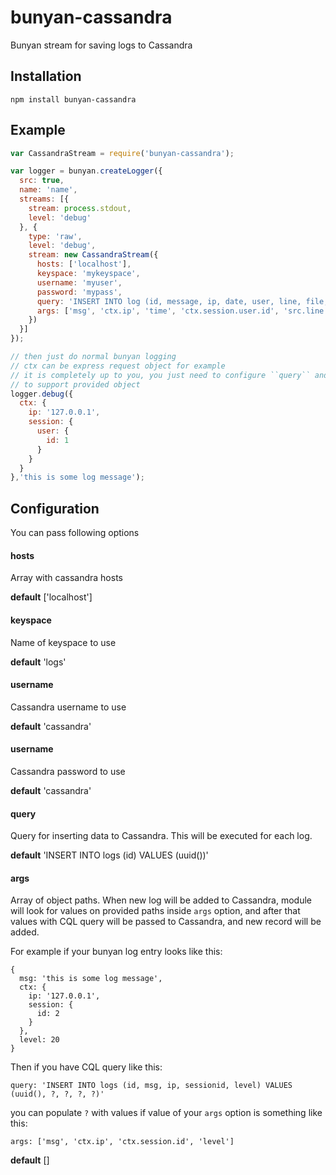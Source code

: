 bunyan-cassandra
================

Bunyan stream for saving logs to Cassandra

## Installation
```shell
npm install bunyan-cassandra
```

## Example
```Javascript
var CassandraStream = require('bunyan-cassandra');

var logger = bunyan.createLogger({
  src: true,
  name: 'name',
  streams: [{
    stream: process.stdout,
    level: 'debug'
  }, {
    type: 'raw',
    level: 'debug',
    stream: new CassandraStream({
      hosts: ['localhost'],
      keyspace: 'mykeyspace',
      username: 'myuser',
      password: 'mypass',
      query: 'INSERT INTO log (id, message, ip, date, user, line, file, func) VALUES(uuid(), ?, ?, ?, ?, ?, ?, ?)',
      args: ['msg', 'ctx.ip', 'time', 'ctx.session.user.id', 'src.line', 'src.file', 'src.func']
    })
  }]
});

// then just do normal bunyan logging
// ctx can be express request object for example
// it is completely up to you, you just need to configure ``query`` and ``args`` option
// to support provided object
logger.debug({
  ctx: {
    ip: '127.0.0.1',
    session: {
      user: {
        id: 1
      }
    }
  }
},'this is some log message');
```

## Configuration

You can pass following options

#### hosts
Array with cassandra hosts

**default** ['localhost']

#### keyspace
Name of keyspace to use

**default** 'logs'

#### username
Cassandra username to use

**default** 'cassandra'

#### username
Cassandra password to use

**default** 'cassandra'

#### query
Query for inserting data to Cassandra. 
This will be executed for each log.

**default** 'INSERT INTO logs (id) VALUES (uuid())'

#### args
Array of object paths. When new log will be added to Cassandra, module will look
for values on provided paths inside ``args`` option, and after that values with
CQL query will be passed to Cassandra, and new record will be added.

For example if your bunyan log entry looks like this:
```
{
  msg: 'this is some log message',
  ctx: {
    ip: '127.0.0.1',
    session: {
      id: 2
    }
  },
  level: 20
}
```

Then if you have CQL query like this:
```
query: 'INSERT INTO logs (id, msg, ip, sessionid, level) VALUES (uuid(), ?, ?, ?, ?)'
```
you can populate ``?`` with values if value of your ``args`` option is something like this:
```
args: ['msg', 'ctx.ip', 'ctx.session.id', 'level']
```

**default** []
